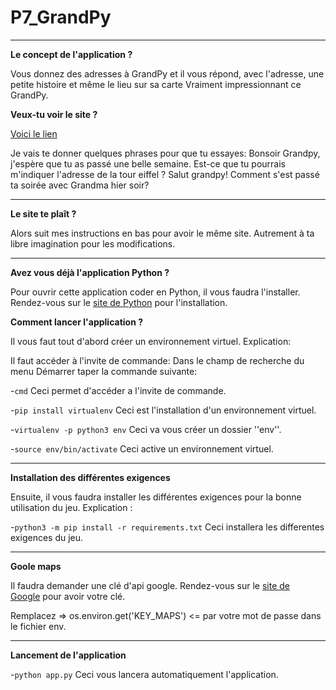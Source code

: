 # P7_GrandPy
-----------------

**Le concept de l'application ?**

Vous donnez des adresses à GrandPy et il vous répond, avec l'adresse, une petite histoire et même le lieu sur sa carte
Vraiment impressionnant ce GrandPy.

**Veux-tu voir le site ?**

[Voici le lien](https://grandpy68.herokuapp.com/)

Je vais te donner quelques phrases pour que tu essayes:
Bonsoir Grandpy, j'espère que tu as passé une belle semaine. Est-ce que tu pourrais m'indiquer l'adresse de la tour eiffel ?
Salut grandpy! Comment s'est passé ta soirée avec Grandma hier soir?

-----------------

**Le site te plaît ?**

Alors suit mes instructions en bas pour avoir le même site.
Autrement à ta libre imagination pour les modifications.

-----------------

**Avez vous déjà l'application Python ?**

Pour ouvrir cette application coder en Python, il vous faudra l'installer.
Rendez-vous sur le [site de Python](https://www.python.org/) pour l'installation.


**Comment lancer l'application ?**

Il vous faut tout d'abord créer un environnement virtuel.
Explication:

Il faut accéder à l'invite de commande:
Dans le champ de recherche du menu Démarrer taper la commande suivante:

-`cmd`
Ceci permet d'accéder a l'invite de commande.

-`pip install virtualenv`
Ceci est l'installation d'un environnement virtuel.

-`virtualenv -p python3 env`
Ceci va vous créer un dossier ''env''.

-`source env/bin/activate`
Ceci active un environnement virtuel.

-----------------

**Installation des différentes exigences**


Ensuite, il vous faudra installer les différentes exigences pour la bonne utilisation du jeu.
Explication :

-`python3 -m pip install -r requirements.txt`
Ceci installera les differentes exigences du jeu.

-----------------

**Goole maps**

Il faudra demander une clé d'api google.
Rendez-vous sur le [site de Google](https://cloud.google.com/) pour avoir votre clé.

Remplacez => os.environ.get('KEY_MAPS') <= par votre mot de passe dans le fichier env.

-----------------

**Lancement de l'application**

-`python app.py`
Ceci vous lancera automatiquement l'application.


